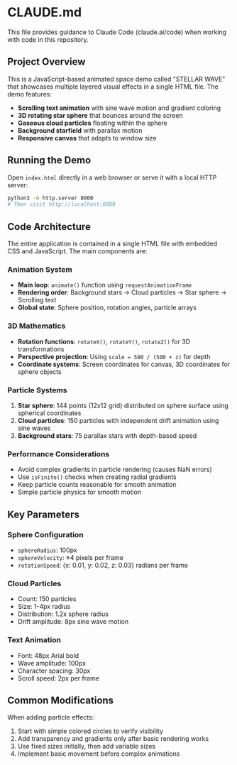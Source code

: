 # CLAUDE.md

This file provides guidance to Claude Code (claude.ai/code) when working with code in this repository.

## Project Overview

This is a JavaScript-based animated space demo called "STELLAR WAVE" that showcases multiple layered visual effects in a single HTML file. The demo features:

- **Scrolling text animation** with sine wave motion and gradient coloring
- **3D rotating star sphere** that bounces around the screen
- **Gaseous cloud particles** floating within the sphere
- **Background starfield** with parallax motion
- **Responsive canvas** that adapts to window size

## Running the Demo

Open `index.html` directly in a web browser or serve it with a local HTTP server:
```bash
python3 -m http.server 8000
# Then visit http://localhost:8000
```

## Code Architecture

The entire application is contained in a single HTML file with embedded CSS and JavaScript. The main components are:

### Animation System
- **Main loop**: `animate()` function using `requestAnimationFrame`
- **Rendering order**: Background stars → Cloud particles → Star sphere → Scrolling text
- **Global state**: Sphere position, rotation angles, particle arrays

### 3D Mathematics
- **Rotation functions**: `rotateX()`, `rotateY()`, `rotateZ()` for 3D transformations
- **Perspective projection**: Using `scale = 500 / (500 + z)` for depth
- **Coordinate systems**: Screen coordinates for canvas, 3D coordinates for sphere objects

### Particle Systems
1. **Star sphere**: 144 points (12x12 grid) distributed on sphere surface using spherical coordinates
2. **Cloud particles**: 150 particles with independent drift animation using sine waves
3. **Background stars**: 75 parallax stars with depth-based speed

### Performance Considerations
- Avoid complex gradients in particle rendering (causes NaN errors)
- Use `isFinite()` checks when creating radial gradients
- Keep particle counts reasonable for smooth animation
- Simple particle physics for smooth motion

## Key Parameters

### Sphere Configuration
- `sphereRadius`: 100px
- `sphereVelocity`: ±4 pixels per frame
- `rotationSpeed`: {x: 0.01, y: 0.02, z: 0.03} radians per frame

### Cloud Particles
- Count: 150 particles
- Size: 1-4px radius
- Distribution: 1.2x sphere radius
- Drift amplitude: 8px sine wave motion

### Text Animation
- Font: 48px Arial bold
- Wave amplitude: 100px
- Character spacing: 30px
- Scroll speed: 2px per frame

## Common Modifications

When adding particle effects:
1. Start with simple colored circles to verify visibility
2. Add transparency and gradients only after basic rendering works
3. Use fixed sizes initially, then add variable sizes
4. Implement basic movement before complex animations